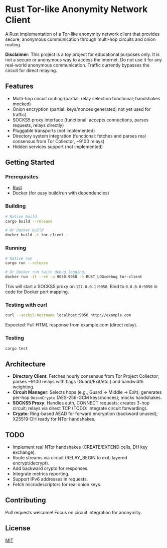 # Rust Tor-like Anonymity Network Client

A Rust implementation of a Tor-like anonymity network client that provides secure, anonymous communication through multi-hop circuits and onion routing.

**Disclaimer:** This project is a toy project for educational purposes only. It is not a secure or anonymous way to access the internet. Do not use it for any real-world anonymous communication. Traffic currently bypasses the circuit for direct relaying.

## Features

*   Multi-hop circuit routing (partial: relay selection functional; handshakes mocked)
*   Onion encryption (partial: keys/nonces generated; not yet used for traffic)
*   SOCKS5 proxy interface (functional: accepts connections, parses requests, relays directly)
*   Pluggable transports (not implemented)
*   Directory system integration (functional: fetches and parses real consensus from Tor Collector, ~9100 relays)
*   Hidden services support (not implemented)

## Getting Started

### Prerequisites

*   [Rust](https://www.rust-lang.org/tools/install)
*   Docker (for easy build/run with dependencies)

### Building

```bash
# Native build
cargo build --release

# Or Docker build
docker build -t tor-client .
```

### Running

```bash
# Native run
cargo run --release

# Or Docker run (with debug logging)
docker run -it --rm -p 9050:9050 -e RUST_LOG=debug tor-client
```

This will start a SOCKS5 proxy on `127.0.0.1:9050`. Bind to `0.0.0.0:9050` in code for Docker port mapping.

### Testing with curl

```bash
curl --socks5-hostname localhost:9050 http://example.com
```

Expected: Full HTML response from example.com (direct relay).

### Testing

```bash
cargo test
```

## Architecture

- **Directory Client**: Fetches hourly consensus from Tor Project Collector; parses ~9100 relays with flags (Guard/Exit/etc.) and bandwidth weighting.
- **Circuit Manager**: Selects hops (e.g., Guard → Middle → Exit); generates per-hop `OnionCrypto` (AES-256-GCM keys/nonces); mocks handshakes.
- **SOCKS5 Proxy**: Handles auth, CONNECT requests; creates 3-hop circuit; relays via direct TCP (TODO: integrate circuit forwarding).
- **Crypto**: Ring-based AEAD for forward encryption (backward unused); X25519-DH ready for NTor handshakes.

## TODO

- Implement real NTor handshakes (CREATE/EXTEND cells, DH key exchange).
- Route streams via circuit (RELAY_BEGIN to exit; layered encrypt/decrypt).
- Add backward crypto for responses.
- Integrate metrics reporting.
- Support IPv6 addresses in requests.
- Fetch microdescriptors for real onion keys.

## Contributing

Pull requests welcome! Focus on circuit integration for anonymity.

## License

[MIT](LICENSE)